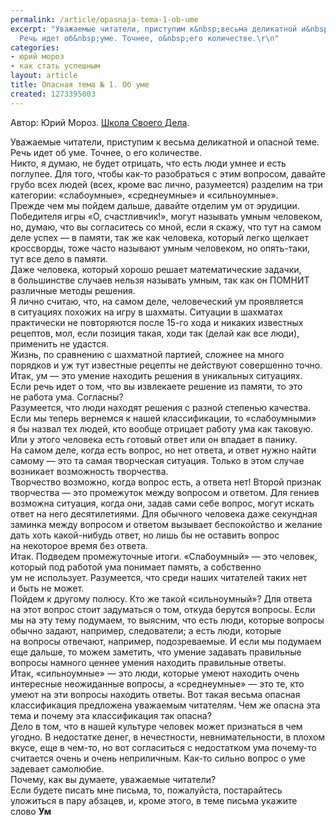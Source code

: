 ```yaml
---
permalink: /article/opasnaja-tema-1-ob-ume
excerpt: "Уважаемые читатели, приступим к&nbsp;весьма деликатной и&nbsp;опасной теме.
  Речь идет об&nbsp;уме. Точнее, о&nbsp;его количестве.\r\n"
categories:
- юрий мороз
- как стать успешным
layout: article
title: Опасная тема № 1. Об уме
created: 1273395003
---
```

<!--break-->
<p>Автор: Юрий Мороз. <a href="http://www.shsd.ru/">Школа Своего Дела</a>.</p>
Уважаемые читатели, приступим к&nbsp;весьма деликатной и&nbsp;опасной теме. Речь идет об&nbsp;уме. Точнее, о&nbsp;его количестве. 
<br/>
Никто, я&nbsp;думаю, не&nbsp;будет отрицать, что есть люди умнее и&nbsp;есть поглупее. Для того, чтобы как-то разобраться с&nbsp;этим вопросом, давайте грубо всех людей (всех, кроме вас лично, разумеется) разделим на&nbsp;три категории: «слабоумные», «среднеумные» и&nbsp;«сильноумные».
<br/>
Прежде чем мы&nbsp;пойдем дальше, давайте отделим ум&nbsp;от&nbsp;эрудиции. Победителя игры «О, счастливчик!», могут называть умным человеком, но, думаю, что вы&nbsp;согласитесь со&nbsp;мной, если я&nbsp;скажу, что тут на&nbsp;самом деле успех&nbsp;— в&nbsp;памяти, так&nbsp;же как человека, который легко щелкает кроссворды, тоже часто называют умным человеком, но&nbsp;опять-таки, тут все дело в&nbsp;памяти.
<br/>
Даже человека, который хорошо решает математические задачки, в&nbsp;большинстве случаев нельзя называть умным, так как он&nbsp;ПОМНИТ различные методы решения.
<br/>
Я&nbsp;лично считаю, что, на&nbsp;самом деле, человеческий ум&nbsp;проявляется в&nbsp;ситуациях похожих на&nbsp;игру в&nbsp;шахматы. Ситуации в&nbsp;шахматах практически не&nbsp;повторяются после <nobr>15-го</nobr> хода и&nbsp;никаких известных рецептов, мол, если позиция такая, ходи так (делай как все люди), применить не&nbsp;удастся. 
<br/>
Жизнь, по&nbsp;сравнению с&nbsp;шахматной партией, сложнее на&nbsp;много порядков и&nbsp;уж&nbsp;тут известные рецепты не&nbsp;действуют совершенно точно.
<br/>
Итак, ум&nbsp;— это умение находить решения в&nbsp;уникальных ситуациях. Если речь идет о&nbsp;том, что вы&nbsp;извлекаете решение из&nbsp;памяти, то&nbsp;это не&nbsp;работа ума. Согласны?
<br/>
Разумеется, что люди находят решения с&nbsp;разной степенью качества. 
<br/>
Если мы&nbsp;теперь вернемся к&nbsp;нашей классификации, то&nbsp;«слабоумными» я&nbsp;бы назвал тех людей, кто вообще отрицает работу ума как таковую. Или у&nbsp;этого человека есть готовый ответ или он&nbsp;впадает в&nbsp;панику. На&nbsp;самом деле, когда есть вопрос, но&nbsp;нет ответа, и&nbsp;ответ нужно найти самому&nbsp;— это та&nbsp;самая творческая ситуация. Только в&nbsp;этом случае возникает возможность творчества. 
<br/>
Творчество возможно, когда вопрос есть, а&nbsp;ответа нет! Второй признак творчества&nbsp;— это промежуток между вопросом и&nbsp;ответом. Для гениев возможна ситуация, когда они, задав сами себе вопрос, могут искать ответ на&nbsp;него десятилетиями. Для обычного человека даже секундная заминка между вопросом и&nbsp;ответом вызывает беспокойство и&nbsp;желание дать хоть какой-нибудь ответ, но&nbsp;лишь&nbsp;бы не&nbsp;оставить вопрос на&nbsp;некоторое время без ответа.
<br/>
Итак. Подведем промежуточные итоги. «Слабоумный»&nbsp;— это человек, который под работой ума понимает память, а&nbsp;собственно ум&nbsp;не&nbsp;использует. Разумеется, что среди наших читателей таких нет и&nbsp;быть не&nbsp;может.
<br/>
Пойдем к&nbsp;другому полюсу. Кто&nbsp;же такой «сильноумный»? Для ответа на&nbsp;этот вопрос стоит задуматься о&nbsp;том, откуда берутся вопросы. Если мы&nbsp;на&nbsp;эту тему подумаем, то&nbsp;выясним, что есть люди, которые вопросы обычно задают, например, следователи; а&nbsp;есть люди, которые на&nbsp;вопросы отвечают, например, подозреваемые. И&nbsp;если мы&nbsp;подумаем еще дальше, то&nbsp;можем заметить, что умение задавать правильные вопросы намного ценнее умения находить правильные ответы. 
<br/>
Итак, «сильноумные»&nbsp;— это люди, которые умеют находить очень интересные неожиданные вопросы, а&nbsp;«среднеумные»&nbsp;— это&nbsp;те, кто умеют на&nbsp;эти вопросы находить ответы. Вот такая весьма опасная классификация предложена уважаемым читателям. Чем&nbsp;же опасна эта тема и&nbsp;почему эта классификация так опасна?
<br/>
Дело в&nbsp;том, что в&nbsp;нашей культуре человек может признаться в&nbsp;чем угодно. В&nbsp;недостатке денег, в&nbsp;нечестности, невнимательности, в&nbsp;плохом вкусе, еще в&nbsp;чем-то, но&nbsp;вот согласиться с&nbsp;недостатком ума почему-то считается очень и&nbsp;очень неприличным. Как-то сильно вопрос о&nbsp;уме задевает самолюбие.
<br/>
Почему, как вы&nbsp;думаете, уважаемые читатели?
<br/>
Если будете писать мне письма, то, пожалуйста, постарайтесь уложиться в&nbsp;пару абзацев, и, кроме этого, в&nbsp;теме письма укажите слово&nbsp;<strong>Ум</strong>

